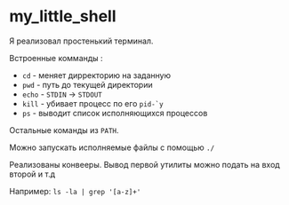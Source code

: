 # my_little_shell

Я реализовал простенький терминал.

Встроенные комманды :

* ``cd`` - меняет дирректорию на заданную
* ``pwd`` - путь до текущей директории
* ``echo`` - ```STDIN``` -> ```STDOUT```
* ``kill`` - убивает процесс по его ```pid-`у```
* ``ps`` - выводит список исполняющихся процессов

Остальные команды из ``PATH``.

Можно запускать исполняемые файлы с помощью ``./``

Реализованы конвееры. Вывод первой утилиты можно подать на вход второй и т.д

Например: ``ls -la | grep '[a-z]+'``
